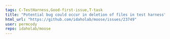 ```yaml
---
tags: C-TestHarness,Good-first-issue,T-task
title: "Potential bug could occur in deletion of files in test harness"
html_url: "https://github.com/idaholab/moose/issues/23749"
user: permcody
repo: idaholab/moose
---
```


